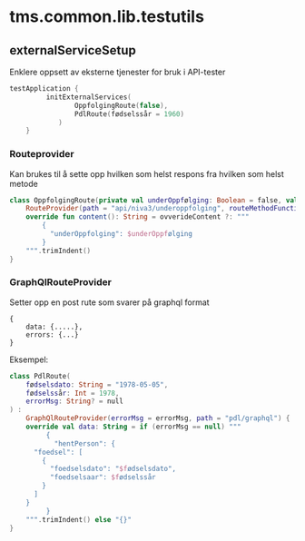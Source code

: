 # tms.common.lib.testutils




## externalServiceSetup
Enklere oppsett av eksterne tjenester for bruk i API-tester

```kotlin
testApplication {
         initExternalServices(
                OppfolgingRoute(false),
                PdlRoute(fødselssår = 1960)
            )
    }
```


### Routeprovider
Kan brukes til å sette opp hvilken som helst respons fra hvilken som helst metode

```kotlin
class OppfolgingRoute(private val underOppfølging: Boolean = false, val ovverideContent: String? = null) :
    RouteProvider(path = "api/niva3/underoppfolging", routeMethodFunction = Routing::get) {
    override fun content(): String = ovverideContent ?: """
        {
          "underOppfolging": $underOppfølging
        }
    """.trimIndent()
}
```

### GraphQlRouteProvider
Setter opp en post rute som svarer på graphql format
```
{
    data: {.....},
    errors: {...}
}
```
Eksempel:
```kotlin
class PdlRoute(
    fødselsdato: String = "1978-05-05",
    fødselssår: Int = 1978,
    errorMsg: String? = null
) :
    GraphQlRouteProvider(errorMsg = errorMsg, path = "pdl/graphql") {
    override val data: String = if (errorMsg == null) """
         {
           "hentPerson": {
      "foedsel": [
        {
          "foedselsdato": "$fødselsdato",
          "foedselsaar": $fødselssår
        }
      ]
    }
         }
    """.trimIndent() else "{}"
}
```